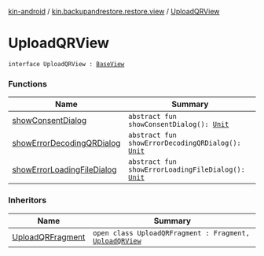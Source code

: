 [kin-android](../../index.md) / [kin.backupandrestore.restore.view](../index.md) / [UploadQRView](./index.md)

# UploadQRView

`interface UploadQRView : `[`BaseView`](../../kin.backupandrestore.base/-base-view.md)

### Functions

| Name | Summary |
|---|---|
| [showConsentDialog](show-consent-dialog.md) | `abstract fun showConsentDialog(): `[`Unit`](https://kotlinlang.org/api/latest/jvm/stdlib/kotlin/-unit/index.html) |
| [showErrorDecodingQRDialog](show-error-decoding-q-r-dialog.md) | `abstract fun showErrorDecodingQRDialog(): `[`Unit`](https://kotlinlang.org/api/latest/jvm/stdlib/kotlin/-unit/index.html) |
| [showErrorLoadingFileDialog](show-error-loading-file-dialog.md) | `abstract fun showErrorLoadingFileDialog(): `[`Unit`](https://kotlinlang.org/api/latest/jvm/stdlib/kotlin/-unit/index.html) |

### Inheritors

| Name | Summary |
|---|---|
| [UploadQRFragment](../-upload-q-r-fragment/index.md) | `open class UploadQRFragment : Fragment, `[`UploadQRView`](./index.md) |
